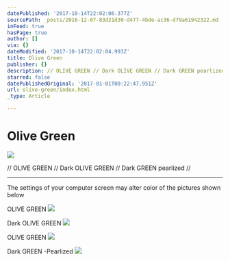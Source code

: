 ```yaml
---
datePublished: '2017-10-14T22:02:06.377Z'
sourcePath: _posts/2016-12-07-83d21d30-d477-4bde-ac36-d79a61942322.md
inFeed: true
hasPage: true
author: []
via: {}
dateModified: '2017-10-14T22:02:04.993Z'
title: Olive Green
publisher: {}
description: // OLIVE GREEN // Dark OLIVE GREEN // Dark GREEN pearlized //
starred: false
datePublishedOriginal: '2017-01-01T00:22:47.951Z'
url: olive-green/index.html
_type: Article

---
```

# Olive Green
![](https://the-grid-user-content.s3-us-west-2.amazonaws.com/442302e2-e811-4d97-baaf-82c13ddd848b.jpg)

// OLIVE GREEN // Dark OLIVE GREEN // Dark GREEN pearlized //

---

The settings of your computer screen may alter color of the pictures shown below

OLIVE GREEN
![](https://the-grid-user-content.s3-us-west-2.amazonaws.com/b882edf4-e30d-45e0-922d-b963b1a92c6d.jpg)

Dark OLIVE GREEN
![](https://the-grid-user-content.s3-us-west-2.amazonaws.com/7b4063d3-eda8-4685-a8f1-f9b9cf767279.jpg)

OLIVE GREEN
![](https://the-grid-user-content.s3-us-west-2.amazonaws.com/7884746d-2032-4340-a46e-bc487b41c95f.jpg)

Dark GREEN -Pearlized
![](https://the-grid-user-content.s3-us-west-2.amazonaws.com/33ca3722-2b7b-4bf9-82ce-38f1cc725828.jpg)